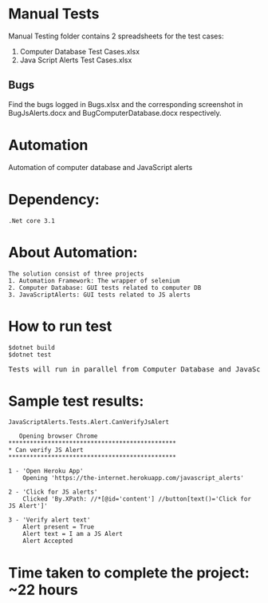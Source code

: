 # Manual Tests

  Manual Testing folder contains 2 spreadsheets for the test cases:
  1. Computer Database Test Cases.xlsx
  2. Java Script Alerts Test Cases.xlsx
  
  ## Bugs
  
   Find the bugs logged in Bugs.xlsx and the corresponding screenshot in  BugJsAlerts.docx and BugComputerDatabase.docx respectively.
  

# Automation

Automation of computer database and JavaScript alerts

# Dependency:

    .Net core 3.1

# About Automation:

    The solution consist of three projects
    1. Automation Framework: The wrapper of selenium
    2. Computer Database: GUI tests related to computer DB
    3. JavaScriptAlerts: GUI tests related to JS alerts

# How to run test

    $dotnet build
    $dotnet test

<pre>
Tests will run in parallel from Computer Database and JavaScript alerts project. It is expected that <b>one test case will fail</b>
</pre>

# Sample test results:

    JavaScriptAlerts.Tests.Alert.CanVerifyJsAlert

       Opening browser Chrome
    ***********************************************
    * Can verify JS Alert
    ***********************************************

    1 - 'Open Heroku App'
        Opening 'https://the-internet.herokuapp.com/javascript_alerts'

    2 - 'Click for JS alerts'
        Clicked 'By.XPath: //*[@id='content'] //button[text()='Click for JS Alert']'

    3 - 'Verify alert text'
        Alert present = True
        Alert text = I am a JS Alert
        Alert Accepted

# Time taken to complete the project: ~22 hours
